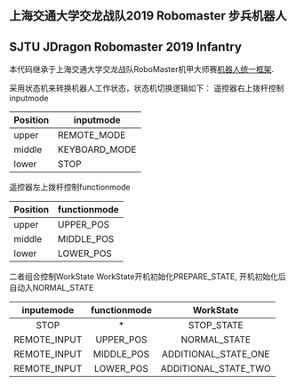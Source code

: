 ## 上海交通大学交龙战队2019 Robomaster 步兵机器人
## SJTU JDragon Robomaster 2019 Infantry

本代码继承于上海交通大学交龙战队RoboMaster机甲大师赛<a href="https://github.com/1105042987/RM_frame">机器人统一框架</a>.

采用状态机来转换机器人工作状态，状态机切换逻辑如下：
遥控器右上拨杆控制inputmode

|      Position     | inputmode|
|--------- 			   | -----------|
|upper | REMOTE_MODE|
|middle | KEYBOARD_MODE|
|lower | STOP |

遥控器左上拨杆控制functionmode

| Position|functionmode|
|----|----|
|upper|UPPER_POS|
|middle|MIDDLE_POS|
|lower|LOWER_POS|

二者组合控制WorkState
WorkState开机初始化PREPARE_STATE, 开机初始化后自动入NORMAL_STATE

|	inputemode|	functionmode| WorkState |
|:----:|:----:|:----:|
|STOP| * |STOP_STATE|
|REMOTE_INPUT|UPPER_POS|NORMAL_STATE|
|REMOTE_INPUT|MIDDLE_POS|ADDITIONAL_STATE_ONE|
|REMOTE_INPUT|LOWER_POS|ADDITIONAL_STATE_TWO|

